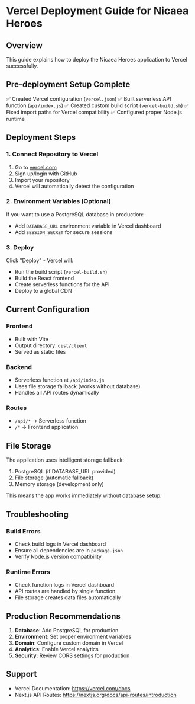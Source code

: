 # Vercel Deployment Guide for Nicaea Heroes

## Overview
This guide explains how to deploy the Nicaea Heroes application to Vercel successfully.

## Pre-deployment Setup Complete
✅ Created Vercel configuration (`vercel.json`)
✅ Built serverless API function (`api/index.js`)
✅ Created custom build script (`vercel-build.sh`)
✅ Fixed import paths for Vercel compatibility
✅ Configured proper Node.js runtime

## Deployment Steps

### 1. Connect Repository to Vercel
1. Go to [vercel.com](https://vercel.com)
2. Sign up/login with GitHub
3. Import your repository
4. Vercel will automatically detect the configuration

### 2. Environment Variables (Optional)
If you want to use a PostgreSQL database in production:
- Add `DATABASE_URL` environment variable in Vercel dashboard
- Add `SESSION_SECRET` for secure sessions

### 3. Deploy
Click "Deploy" - Vercel will:
- Run the build script (`vercel-build.sh`)
- Build the React frontend
- Create serverless functions for the API
- Deploy to a global CDN

## Current Configuration

### Frontend
- Built with Vite
- Output directory: `dist/client`
- Served as static files

### Backend
- Serverless function at `/api/index.js`
- Uses file storage fallback (works without database)
- Handles all API routes dynamically

### Routes
- `/api/*` → Serverless function
- `/*` → Frontend application

## File Storage
The application uses intelligent storage fallback:
1. PostgreSQL (if DATABASE_URL provided)
2. File storage (automatic fallback)
3. Memory storage (development only)

This means the app works immediately without database setup.

## Troubleshooting

### Build Errors
- Check build logs in Vercel dashboard
- Ensure all dependencies are in `package.json`
- Verify Node.js version compatibility

### Runtime Errors
- Check function logs in Vercel dashboard
- API routes are handled by single function
- File storage creates data files automatically

## Production Recommendations

1. **Database**: Add PostgreSQL for production
2. **Environment**: Set proper environment variables
3. **Domain**: Configure custom domain in Vercel
4. **Analytics**: Enable Vercel analytics
5. **Security**: Review CORS settings for production

## Support
- Vercel Documentation: https://vercel.com/docs
- Next.js API Routes: https://nextjs.org/docs/api-routes/introduction